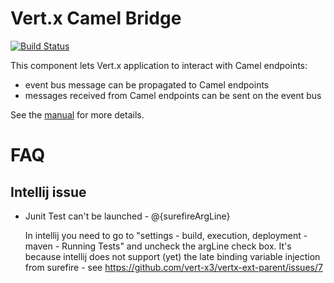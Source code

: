 # Vert.x Camel Bridge

[![Build Status](https://github.com/vert-x3/vertx-camel-bridge/workflows/CI/badge.svg?branch=master)](https://github.com/vert-x3/vertx-camel-bridge/actions?query=workflow%3ACI)

This component lets Vert.x application to interact with Camel endpoints:

* event bus message can be propagated to Camel endpoints
* messages received from Camel endpoints can be sent on the event bus

See the [manual](src/main/asciidoc/java/index.adoc) for more details.

# FAQ

## Intellij issue

* Junit Test can't be launched - @{surefireArgLine}

  In intellij you need to go to "settings - build, execution, deployment - maven - Running Tests" and uncheck the argLine check box.
  It's because intellij does not support (yet) the late binding variable injection from surefire - see https://github.com/vert-x3/vertx-ext-parent/issues/7



